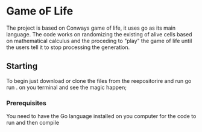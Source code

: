 # Game oF Life

The project is based on Conways game of life, it uses go as its main language. The code works on randomizing the existing of alive cells based on mathematical calculus and the proceding to "play" the game of life until the users tell it to stop processing the generation.

## Starting

To begin just download or clone the files from the reepositorire and run go run . on you terminal and see the magic happen;

### Prerequisites

You need to have the Go language installed on you computer for the code to run and then compile
